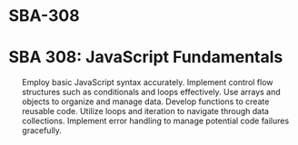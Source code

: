 # SBA-308
<h1>SBA 308: JavaScript Fundamentals</h1>
<ul>Employ basic JavaScript syntax accurately.
Implement control flow structures such as conditionals and loops effectively.
Use arrays and objects to organize and manage data.
Develop functions to create reusable code.
Utilize loops and iteration to navigate through data collections.
Implement error handling to manage potential code failures gracefully.</ul>
